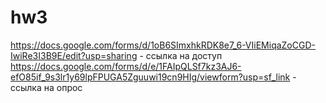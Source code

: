 # hw3
https://docs.google.com/forms/d/1oB6SImxhkRDK8e7_6-VIiEMiqaZoCGD-IwiRe3I3B9E/edit?usp=sharing - ссылка на доступ
https://docs.google.com/forms/d/e/1FAIpQLSf7kz3AJ6-efO85if_9s3lr1y69lpFPUGA5Zguuwi19cn9HIg/viewform?usp=sf_link - ссылка на опрос
